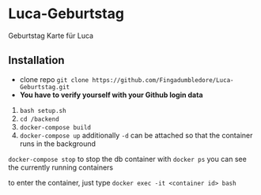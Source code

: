 # Luca-Geburtstag
Geburtstag Karte für Luca

## Installation
* clone repo `git clone https://github.com/Fingadumbledore/Luca-Geburtstag.git`
* **You have to verify yourself with your Github login data**





1. `bash setup.sh`
2. `cd /backend`
3. `docker-compose build`
4. `docker-compose up` additionally `-d` can be attached so that the container runs in the background

`docker-compose stop` to stop the db container
with `docker ps` you can see the currently running containers

to enter the container, just type `docker exec -it <container id> bash`

